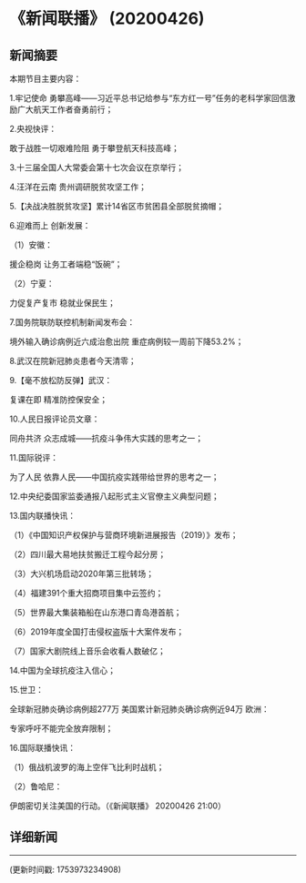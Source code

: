 # 《新闻联播》 (20200426)

## 新闻摘要

本期节目主要内容：

1.牢记使命 勇攀高峰——习近平总书记给参与“东方红一号”任务的老科学家回信激励广大航天工作者奋勇前行；

2.央视快评：

敢于战胜一切艰难险阻 勇于攀登航天科技高峰；

3.十三届全国人大常委会第十七次会议在京举行；

4.汪洋在云南 贵州调研脱贫攻坚工作；

5.【决战决胜脱贫攻坚】累计14省区市贫困县全部脱贫摘帽；

6.迎难而上 创新发展：

（1）安徽：

援企稳岗 让务工者端稳“饭碗”；

（2）宁夏：

力促复产复市 稳就业保民生；

7.国务院联防联控机制新闻发布会：

境外输入确诊病例近六成治愈出院 重症病例较一周前下降53.2%；

8.武汉在院新冠肺炎患者今天清零；

9.【毫不放松防反弹】武汉：

复课在即 精准防控保安全；

10.人民日报评论员文章：

同舟共济 众志成城——抗疫斗争伟大实践的思考之一；

11.国际锐评：

为了人民 依靠人民——中国抗疫实践带给世界的思考之一；

12.中央纪委国家监委通报八起形式主义官僚主义典型问题；

13.国内联播快讯：

（1）《中国知识产权保护与营商环境新进展报告（2019）》发布；

（2）四川最大易地扶贫搬迁工程今起分房；

（3）大兴机场启动2020年第三批转场；

（4）福建391个重大招商项目集中云签约；

（5）世界最大集装箱船在山东港口青岛港首航；

（6）2019年度全国打击侵权盗版十大案件发布；

（7）国家大剧院线上音乐会收看人数破亿；

14.中国为全球抗疫注入信心；

15.世卫：

全球新冠肺炎确诊病例超277万 美国累计新冠肺炎确诊病例近94万 欧洲：

专家呼吁不能完全放弃限制；

16.国际联播快讯：

（1）俄战机波罗的海上空伴飞比利时战机；

（2）鲁哈尼：

伊朗密切关注美国的行动。（《新闻联播》 20200426 21:00）

## 详细新闻

---

(更新时间戳: 1753973234908)


